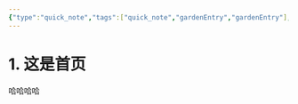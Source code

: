 ```yaml
---
{"type":"quick_note","tags":["quick_note","gardenEntry","gardenEntry"],"title":"My Obsidian","author":"codertoro","establish":"2025-03-03 20：01：58","dg-home":"true","dg-publish":true,"dg-show-local-graph":"true","permalink":"/Ideas/000-主页/","dgShowLocalGraph":"true","dgPassFrontmatter":true,"created":"2025-03-04T09:16:00.841+08:00","updated":"2025-03-04T18:35:38.598+08:00"}
---
```


# 1. 这是首页
哈哈哈哈